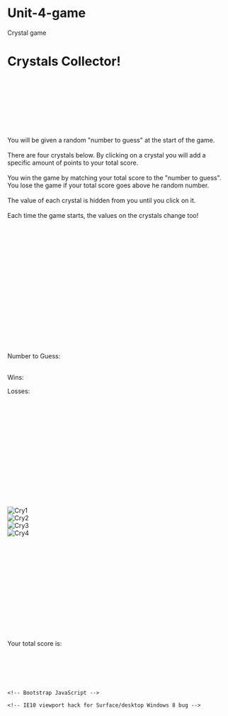 # Unit-4-game
Crystal game
<!DOCTYPE html>
<html>
<head>
  <title>Crystal Game</title>
  <link rel="stylesheet" href="style.css">
</head>
<body>

<h1 id="title">Crystals Collector!</h1>  
<br><br><br><br><br><br><br>
<div id="instr-back">
  <p id="instructions">You will be given a random "number to guess" at the start of the game.<br><br>There are four crystals below. By clicking on a crystal you will add a specific amount of points to your total score. <br><br> You win the game by matching your total score to the "number to guess". You lose the game if your total score goes above he random number. <br><br>The value of each crystal is hidden from you until you click on it.<br><br>Each time the game starts, the values on the crystals change too!</p>
</div>
<br><br><br><br><br><br><br><br><br><br><br><br><br><br><br><br>
<div id="target-back">
<p id="numGuess">Number to Guess:<br><br> <span id="targetNumber"></span></p>
</div>

<div id="counter-back">
  <p id="wins">Wins: <span id="winCounter"></span></p>
  <p id="losses">Losses: <span id="lossCounter"></span></p>
</div>
<br><br><br><br><br><br><br><br><br><br><br><br><br><br>

<div class="back">
  <img class="cry-img" id="Cry1" src="images/cry1.png" alt="Cry1">
</div>
<div class="back">
  <img class="cry-img" id="Cry2" src="images/cry2.png" alt="Cry2">
</div>
<div class="back">
  <img class="cry-img" id="Cry3" src="images/cry3.png" alt="Cry3">
</div>
<div class="back">
  <img class="cry-img" id="Cry4" src="images/cry4.png" alt="Cry4">
</div>

<br><br><br><br><br><br><br><br><br><br><br><br>

<div id="score">
  <p id="score-txt">Your total score is:</p>
</div>

<br><br><br><br>

<div id="score-back">
  <div id="curScore"></div>
</div>


<script src="https://code.jquery.com/jquery-2.2.0.min.js"></script>
    <!-- Bootstrap JavaScript -->
<script src="https://maxcdn.bootstrapcdn.com/bootstrap/3.3.6/js/bootstrap.min.js" integrity="sha384-0mSbJDEHialfmuBBQP6A4Qrprq5OVfW37PRR3j5ELqxss1yVqOtnepnHVP9aJ7xS" crossorigin="anonymous"></script>
    <!-- IE10 viewport hack for Surface/desktop Windows 8 bug -->
<script src="game.js"></script>
</body>
</html>